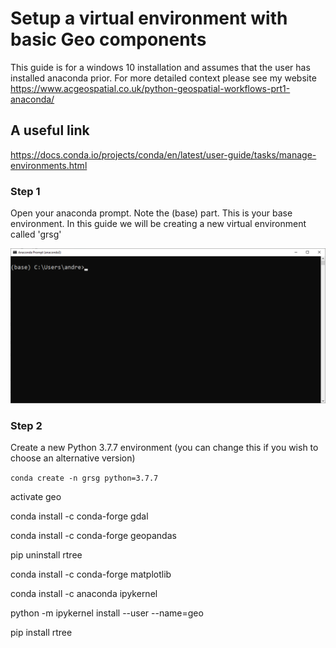 # Setup a virtual environment with basic Geo components

This guide is for a windows 10 installation and assumes that the user has installed anaconda prior. For more detailed context please see my website https://www.acgeospatial.co.uk/python-geospatial-workflows-prt1-anaconda/


## A useful link
https://docs.conda.io/projects/conda/en/latest/user-guide/tasks/manage-environments.html

### Step 1
Open your anaconda prompt. Note the (base) part. This is your base environment. In this guide we will be creating a new virtual environment called 'grsg'

![alt text](https://github.com/acgeospatial/GRSG_lunchtime/blob/main/grsg_images/01_prompt.png)


### Step 2
Create a new Python 3.7.7 environment (you can change this if you wish to choose an alternative version)

`conda create -n grsg python=3.7.7`



activate geo

conda install -c conda-forge gdal

conda install -c conda-forge geopandas

pip uninstall rtree

conda install -c conda-forge matplotlib

conda install -c anaconda ipykernel

python -m ipykernel install --user --name=geo

pip install rtree
